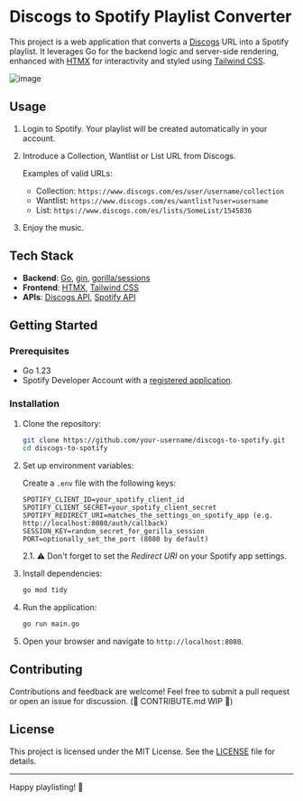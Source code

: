 # Discogs to Spotify Playlist Converter

This project is a web application that converts a [Discogs](https://www.discogs.com/) URL into a Spotify playlist. It leverages Go for the backend logic and server-side rendering, enhanced with [HTMX](https://htmx.org/) for interactivity and styled using [Tailwind CSS](https://tailwindcss.com/).

![image](https://github.com/user-attachments/assets/f2eee859-ccad-4339-8596-a50e14307634)

## Usage

1. Login to Spotify. Your playlist will be created automatically in your account.
2. Introduce a Collection, Wantlist or List URL from Discogs.

    Examples of valid URLs:
   - Collection: `https://www.discogs.com/es/user/username/collection`
   - Wantlist: `https://www.discogs.com/es/wantlist?user=username`
   - List: `https://www.discogs.com/es/lists/SomeList/1545836`
3. Enjoy the music.

## Tech Stack

- **Backend**: [Go](https://go.dev/), [gin](https://github.com/gin-gonic/gin), [gorilla/sessions](https://github.com/gorilla/sessions)
- **Frontend**: [HTMX](https://htmx.org/), [Tailwind CSS](https://tailwindcss.com/)
- **APIs**: [Discogs API](https://www.discogs.com/developers/), [Spotify API](https://developer.spotify.com/documentation/web-api)

## Getting Started

### Prerequisites

- Go 1.23
- Spotify Developer Account with a [registered application](https://developer.spotify.com/documentation/web-api/concepts/apps).

### Installation

1. Clone the repository:

   ```bash
   git clone https://github.com/your-username/discogs-to-spotify.git
   cd discogs-to-spotify
   ```

2. Set up environment variables:

   Create a `.env` file with the following keys:

   ```env
   SPOTIFY_CLIENT_ID=your_spotify_client_id
   SPOTIFY_CLIENT_SECRET=your_spotify_client_secret
   SPOTIFY_REDIRECT_URI=matches_the_settings_on_spotify_app (e.g. http://localhost:8080/auth/callback)
   SESSION_KEY=random_secret_for_gorilla_session
   PORT=optionally_set_the_port (8080 by default)
   ```
   2.1. ⚠️ Don't forget to set the _Redirect URI_ on your Spotify app settings.

3. Install dependencies:

   ```bash
   go mod tidy
   ```

4. Run the application:

   ```bash
   go run main.go
   ```

5. Open your browser and navigate to `http://localhost:8080`.


## Contributing

Contributions and feedback are welcome! Feel free to submit a pull request or open an issue for discussion.
(🚧 CONTRIBUTE.md WIP 🚧)

## License

This project is licensed under the MIT License. See the [LICENSE](LICENSE) file for details.

---

Happy playlisting! 🎵
